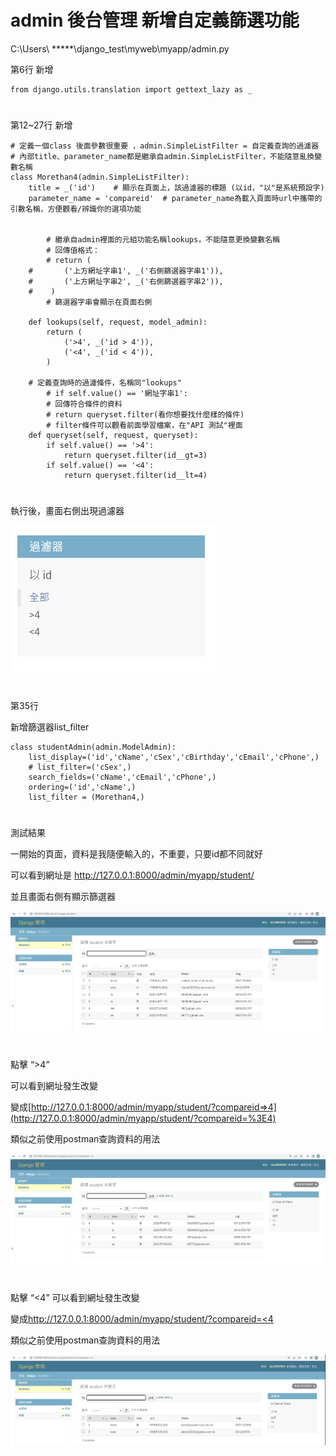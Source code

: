# admin 後台管理 新增自定義篩選功能


C:\Users\ *****\django_test\myweb\myapp/admin.py

第6行 新增

    from django.utils.translation import gettext_lazy as _


#

第12~27行 新增

    # 定義一個class 後面參數很重要 ，admin.SimpleListFilter = 自定義查詢的過濾器
    # 內部title、parameter_name都是繼承自admin.SimpleListFilter，不能隨意亂換變數名稱
    class Morethan4(admin.SimpleListFilter):
        title = _('id')    # 顯示在頁面上，該過濾器的標題 (以id，"以"是系統預設字)
        parameter_name = 'compareid'  # parameter_name為載入頁面時url中攜帶的引數名稱，方便觀看/辨識你的選項功能
    
    
    		# 繼承自admin裡面的元組功能名稱lookups，不能隨意更換變數名稱
    		# 回傳值格式：
    		# return (
        #       ('上方網址字串1', _('右側篩選器字串1')),  
        #       ('上方網址字串2', _('右側篩選器字串2')),
        #    )
    		# 篩選器字串會顯示在頁面右側
    
        def lookups(self, request, model_admin):
            return (
                ('>4', _('id > 4')),  
                ('<4', _('id < 4')),
            )
    
        # 定義查詢時的過濾條件，名稱同"lookups"
    		# if self.value() == '網址字串1':
    		# 回傳符合條件的資料
    		# return queryset.filter(看你想要找什麼樣的條件)
    		# filter條件可以觀看前面學習檔案，在"API 測試"裡面
        def queryset(self, request, queryset):
            if self.value() == '>4':
                return queryset.filter(id__gt=3)
            if self.value() == '<4':
                return queryset.filter(id__lt=4)


#


執行後，畫面右側出現過濾器

![image](https://github.com/YueYue32/Django_Learning/blob/main/15.admin%20%E5%BE%8C%E5%8F%B0%E7%AE%A1%E7%90%86%20%E6%96%B0%E5%A2%9E%E8%87%AA%E5%AE%9A%E7%BE%A9%E7%AF%A9%E9%81%B8%E5%8A%9F%E8%83%BD/1.png)


#


第35行

新增篩選器list_filter

    class studentAdmin(admin.ModelAdmin):
        list_display=('id','cName','cSex','cBirthday','cEmail','cPhone',)
        # list_filter=('cSex',)
        search_fields=('cName','cEmail','cPhone',)
        ordering=('id','cName',)
        list_filter = (Morethan4,)


#

測試結果

一開始的頁面，資料是我隨便輸入的，不重要，只要id都不同就好

可以看到網址是 http://127.0.0.1:8000/admin/myapp/student/

並且畫面右側有顯示篩選器

![image](https://github.com/YueYue32/Django_Learning/blob/main/15.admin%20%E5%BE%8C%E5%8F%B0%E7%AE%A1%E7%90%86%20%E6%96%B0%E5%A2%9E%E8%87%AA%E5%AE%9A%E7%BE%A9%E7%AF%A9%E9%81%B8%E5%8A%9F%E8%83%BD/2.png)


#


點擊 “>4”

可以看到網址發生改變

變成[http://127.0.0.1:8000/admin/myapp/student/?compareid=>4](http://127.0.0.1:8000/admin/myapp/student/?compareid=%3E4)

類似之前使用postman查詢資料的用法


![image](https://github.com/YueYue32/Django_Learning/blob/main/15.admin%20%E5%BE%8C%E5%8F%B0%E7%AE%A1%E7%90%86%20%E6%96%B0%E5%A2%9E%E8%87%AA%E5%AE%9A%E7%BE%A9%E7%AF%A9%E9%81%B8%E5%8A%9F%E8%83%BD/3.png)


#


點擊 “<4”
可以看到網址發生改變

變成[http://127.0.0.1:8000/admin/myapp/student/?compareid=<4](http://127.0.0.1:8000/admin/myapp/student/?compareid=%3E4)

類似之前使用postman查詢資料的用法


![image](https://github.com/YueYue32/Django_Learning/blob/main/15.admin%20%E5%BE%8C%E5%8F%B0%E7%AE%A1%E7%90%86%20%E6%96%B0%E5%A2%9E%E8%87%AA%E5%AE%9A%E7%BE%A9%E7%AF%A9%E9%81%B8%E5%8A%9F%E8%83%BD/4.png)
